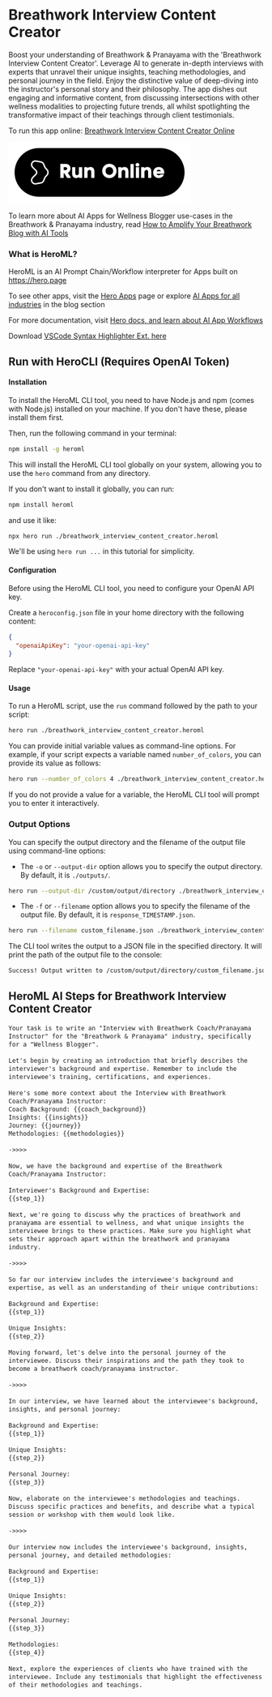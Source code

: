 # Breathwork Interview Content Creator

Boost your understanding of Breathwork & Pranayama with the 'Breathwork Interview Content Creator'. Leverage AI to generate in-depth interviews with experts that unravel their unique insights, teaching methodologies, and personal journey in the field. Enjoy the distinctive value of deep-diving into the instructor's personal story and their philosophy. The app dishes out engaging and informative content, from discussing intersections with other wellness modalities to projecting future trends, all whilst spotlighting the transformative impact of their teachings through client testimonials.

To run this app online: [Breathwork Interview Content Creator Online](https://hero.page/app/breathwork-interview-content-creator-ai-powered-breathwork-expert-insights/cUPjxuXjz2b0KMWbHOt7)

[![Run Breathwork Interview Content Creator Online](/assets/run.svg)](https://hero.page/app/breathwork-interview-content-creator-ai-powered-breathwork-expert-insights/cUPjxuXjz2b0KMWbHOt7)

To learn more about AI Apps for Wellness Blogger use-cases in the Breathwork & Pranayama industry, read [How to Amplify Your Breathwork Blog with AI Tools](https://hero.page/blog/ai/breathwork-and-pranayama/how-to-amplify-your-breathwork-blog-with-ai-tools/170768)

### What is HeroML?
HeroML is an AI Prompt Chain/Workflow interpreter for Apps built on https://hero.page 

To see other apps, visit the [Hero Apps](https://hero.page/apps) page or explore [AI Apps for all industries](https://hero.page/blog) in the blog section

For more documentation, visit [Hero docs, and learn about AI App Workflows](https://hero.page/tutorials/introduction-to-heroml)

Download [VSCode Syntax Highlighter Ext. here](https://marketplace.visualstudio.com/items?itemName=hero-page.heroml)

## Run with HeroCLI (Requires OpenAI Token)

#### Installation

To install the HeroML CLI tool, you need to have Node.js and npm (comes with Node.js) installed on your machine. If you don't have these, please install them first. 

Then, run the following command in your terminal:

```bash
npm install -g heroml
```

This will install the HeroML CLI tool globally on your system, allowing you to use the `hero` command from any directory.

If you don't want to install it globally, you can run:

```bash
npm install heroml
```

and use it like:

```bash
npx hero run ./breathwork_interview_content_creator.heroml
```

We'll be using `hero run ...` in this tutorial for simplicity.

#### Configuration

Before using the HeroML CLI tool, you need to configure your OpenAI API key. 

Create a `heroconfig.json` file in your home directory with the following content:

```json
{
  "openaiApiKey": "your-openai-api-key"
}
```

Replace `"your-openai-api-key"` with your actual OpenAI API key.

#### Usage

To run a HeroML script, use the `run` command followed by the path to your script:

```bash
hero run ./breathwork_interview_content_creator.heroml
```

You can provide initial variable values as command-line options. For example, if your script expects a variable named `number_of_colors`, you can provide its value as follows:

```bash
hero run --number_of_colors 4 ./breathwork_interview_content_creator.heroml
```

If you do not provide a value for a variable, the HeroML CLI tool will prompt you to enter it interactively.

### Output Options

You can specify the output directory and the filename of the output file using command-line options:

- The `-o` or `--output-dir` option allows you to specify the output directory. By default, it is `./outputs/`.

```bash
hero run --output-dir /custom/output/directory ./breathwork_interview_content_creator.heroml
```

- The `-f` or `--filename` option allows you to specify the filename of the output file. By default, it is `response_TIMESTAMP.json`.

```bash
hero run --filename custom_filename.json ./breathwork_interview_content_creator.heroml
```

The CLI tool writes the output to a JSON file in the specified directory. It will print the path of the output file to the console:

```bash
Success! Output written to /custom/output/directory/custom_filename.json
```


## HeroML AI Steps for Breathwork Interview Content Creator
```
Your task is to write an "Interview with Breathwork Coach/Pranayama Instructor" for the "Breathwork & Pranayama" industry, specifically for a "Wellness Blogger". 

Let's begin by creating an introduction that briefly describes the interviewer's background and expertise. Remember to include the interviewee's training, certifications, and experiences.

Here's some more context about the Interview with Breathwork Coach/Pranayama Instructor:
Coach Background: {{coach_background}}
Insights: {{insights}}
Journey: {{journey}}
Methodologies: {{methodologies}}

->>>>

Now, we have the background and expertise of the Breathwork Coach/Pranayama Instructor:

Interviewer's Background and Expertise:
{{step_1}}

Next, we're going to discuss why the practices of breathwork and pranayama are essential to wellness, and what unique insights the interviewee brings to these practices. Make sure you highlight what sets their approach apart within the breathwork and pranayama industry.

->>>>

So far our interview includes the interviewee's background and expertise, as well as an understanding of their unique contributions:

Background and Expertise:
{{step_1}}

Unique Insights:
{{step_2}}

Moving forward, let's delve into the personal journey of the interviewee. Discuss their inspirations and the path they took to become a breathwork coach/pranayama instructor.

->>>>

In our interview, we have learned about the interviewee's background, insights, and personal journey:

Background and Expertise:
{{step_1}}

Unique Insights:
{{step_2}}

Personal Journey:
{{step_3}}

Now, elaborate on the interviewee's methodologies and teachings. Discuss specific practices and benefits, and describe what a typical session or workshop with them would look like.

->>>>

Our interview now includes the interviewee's background, insights, personal journey, and detailed methodologies:

Background and Expertise:
{{step_1}}

Unique Insights:
{{step_2}}

Personal Journey:
{{step_3}}

Methodologies:
{{step_4}}

Next, explore the experiences of clients who have trained with the interviewee. Include any testimonials that highlight the effectiveness of their methodologies and teachings.


```

